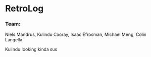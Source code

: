 # RetroLog

### Team: 
Niels Mandrus, Kulindu Cooray, Isaac Efrosman, Michael Meng, Colin Langella

Kulindu looking kinda sus
